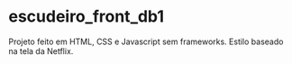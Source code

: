 # escudeiro_front_db1
Projeto feito em HTML, CSS e Javascript sem frameworks. Estilo baseado na tela da Netflix. 
